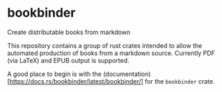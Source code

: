 # bookbinder
Create distributable books from markdown

This repository contains a group of rust crates intended to allow the automated production of books from a markdown source. Currently PDF (via LaTeX) and EPUB output is supported.

A good place to begin is with the (documentation)[https://docs.rs/bookbinder/latest/bookbinder/] for the `bookbinder` crate.
